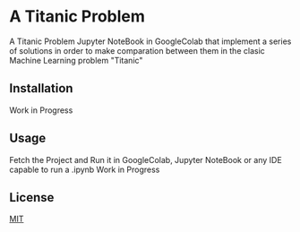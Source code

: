 # A Titanic Problem

A Titanic Problem Jupyter NoteBook in GoogleColab that implement a series of solutions in order to make comparation between them in the clasic Machine Learning problem "Titanic"

## Installation

Work in Progress

## Usage

Fetch the Project and Run it in GoogleColab, Jupyter NoteBook or any IDE capable to run a .ipynb
Work in Progress

## License
[MIT](https://choosealicense.com/licenses/mit/)
